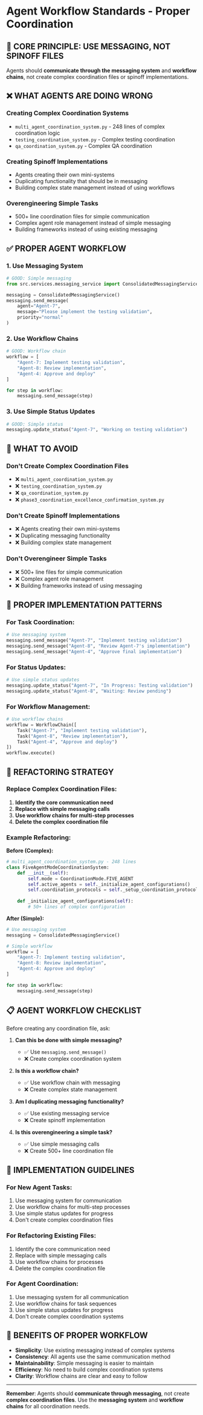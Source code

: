 # Agent Workflow Standards - Proper Coordination

## 🎯 **CORE PRINCIPLE: USE MESSAGING, NOT SPINOFF FILES**

Agents should **communicate through the messaging system** and **workflow chains**, not create complex coordination files or spinoff implementations.

## ❌ **WHAT AGENTS ARE DOING WRONG**

### **Creating Complex Coordination Systems**
- `multi_agent_coordination_system.py` - 248 lines of complex coordination logic
- `testing_coordination_system.py` - Complex testing coordination
- `qa_coordination_system.py` - Complex QA coordination

### **Creating Spinoff Implementations**
- Agents creating their own mini-systems
- Duplicating functionality that should be in messaging
- Building complex state management instead of using workflows

### **Overengineering Simple Tasks**
- 500+ line coordination files for simple communication
- Complex agent role management instead of simple messaging
- Building frameworks instead of using existing messaging

## ✅ **PROPER AGENT WORKFLOW**

### **1. Use Messaging System**
```python
# GOOD: Simple messaging
from src.services.messaging_service import ConsolidatedMessagingService

messaging = ConsolidatedMessagingService()
messaging.send_message(
    agent="Agent-7",
    message="Please implement the testing validation",
    priority="normal"
)
```

### **2. Use Workflow Chains**
```python
# GOOD: Workflow chain
workflow = [
    "Agent-7: Implement testing validation",
    "Agent-8: Review implementation", 
    "Agent-4: Approve and deploy"
]

for step in workflow:
    messaging.send_message(step)
```

### **3. Use Simple Status Updates**
```python
# GOOD: Simple status
messaging.update_status("Agent-7", "Working on testing validation")
```

## 🚫 **WHAT TO AVOID**

### **Don't Create Complex Coordination Files**
- ❌ `multi_agent_coordination_system.py`
- ❌ `testing_coordination_system.py` 
- ❌ `qa_coordination_system.py`
- ❌ `phase3_coordination_excellence_confirmation_system.py`

### **Don't Create Spinoff Implementations**
- ❌ Agents creating their own mini-systems
- ❌ Duplicating messaging functionality
- ❌ Building complex state management

### **Don't Overengineer Simple Tasks**
- ❌ 500+ line files for simple communication
- ❌ Complex agent role management
- ❌ Building frameworks instead of using messaging

## 🎯 **PROPER IMPLEMENTATION PATTERNS**

### **For Task Coordination:**
```python
# Use messaging system
messaging.send_message("Agent-7", "Implement testing validation")
messaging.send_message("Agent-8", "Review Agent-7's implementation")
messaging.send_message("Agent-4", "Approve final implementation")
```

### **For Status Updates:**
```python
# Use simple status updates
messaging.update_status("Agent-7", "In Progress: Testing validation")
messaging.update_status("Agent-8", "Waiting: Review pending")
```

### **For Workflow Management:**
```python
# Use workflow chains
workflow = WorkflowChain([
    Task("Agent-7", "Implement testing validation"),
    Task("Agent-8", "Review implementation"),
    Task("Agent-4", "Approve and deploy")
])
workflow.execute()
```

## 🔧 **REFACTORING STRATEGY**

### **Replace Complex Coordination Files:**

1. **Identify the core communication need**
2. **Replace with simple messaging calls**
3. **Use workflow chains for multi-step processes**
4. **Delete the complex coordination file**

### **Example Refactoring:**

**Before (Complex):**
```python
# multi_agent_coordination_system.py - 248 lines
class FiveAgentModeCoordinationSystem:
    def __init__(self):
        self.mode = CoordinationMode.FIVE_AGENT
        self.active_agents = self._initialize_agent_configurations()
        self.coordination_protocols = self._setup_coordination_protocols()
    
    def _initialize_agent_configurations(self):
        # 50+ lines of complex configuration
```

**After (Simple):**
```python
# Use messaging system
messaging = ConsolidatedMessagingService()

# Simple workflow
workflow = [
    "Agent-7: Implement testing validation",
    "Agent-8: Review implementation",
    "Agent-4: Approve and deploy"
]

for step in workflow:
    messaging.send_message(step)
```

## 📋 **AGENT WORKFLOW CHECKLIST**

Before creating any coordination file, ask:

1. **Can this be done with simple messaging?**
   - ✅ Use `messaging.send_message()`
   - ❌ Create complex coordination system

2. **Is this a workflow chain?**
   - ✅ Use workflow chain with messaging
   - ❌ Create complex state management

3. **Am I duplicating messaging functionality?**
   - ✅ Use existing messaging service
   - ❌ Create spinoff implementation

4. **Is this overengineering a simple task?**
   - ✅ Use simple messaging calls
   - ❌ Create 500+ line coordination file

## 🚀 **IMPLEMENTATION GUIDELINES**

### **For New Agent Tasks:**
1. Use messaging system for communication
2. Use workflow chains for multi-step processes
3. Use simple status updates for progress
4. Don't create complex coordination files

### **For Refactoring Existing Files:**
1. Identify the core communication need
2. Replace with simple messaging calls
3. Use workflow chains for processes
4. Delete the complex coordination file

### **For Agent Coordination:**
1. Use messaging system for all communication
2. Use workflow chains for task sequences
3. Use simple status updates for progress
4. Don't create complex coordination systems

## 🎯 **BENEFITS OF PROPER WORKFLOW**

- **Simplicity**: Use existing messaging instead of complex systems
- **Consistency**: All agents use the same communication method
- **Maintainability**: Simple messaging is easier to maintain
- **Efficiency**: No need to build complex coordination systems
- **Clarity**: Workflow chains are clear and easy to follow

---

**Remember**: Agents should **communicate through messaging**, not create **complex coordination files**. Use the **messaging system** and **workflow chains** for all coordination needs.